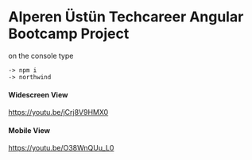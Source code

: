 # Alperen Üstün Techcareer Angular Bootcamp Project

on the console type

    -> npm i
    -> northwind
    
#### Widescreen View
https://youtu.be/jCrj8V9HMX0

#### Mobile View
https://youtu.be/O38WnQUu_L0


